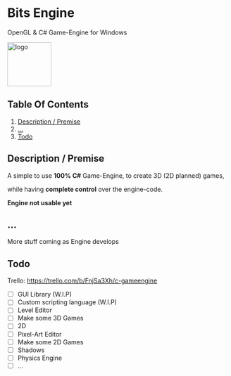 # Bits Engine
OpenGL &amp; C# Game-Engine for Windows

<img src="https://github.com/phil-stein/Bits_Engine/blob/main/Bits_Engine/Bits_Engine-Logo_v08_512px.png" alt="logo" width="100">

## Table Of Contents
1. [Description / Premise](https://github.com/phil-stein/Bits_Engine#description--premise)
2. [...](https://github.com/phil-stein/Bits_Engine#)
3. [Todo](https://github.com/phil-stein/Bits_Engine#todo)

## Description / Premise
A simple to use **100% C#** Game-Engine, to create 3D (2D planned) games, 

while having **complete control** over the engine-code.

**Engine not usable yet**

## ...
More stuff coming as Engine develops

## Todo
Trello: https://trello.com/b/FnjSa3Xh/c-gameengine
 - [ ] GUI Library (W.I.P)
 - [ ] Custom scripting language (W.I.P)
 - [ ] Level Editor
 - [ ] Make some 3D Games 
 - [ ] 2D
 - [ ] Pixel-Art Editor
 - [ ] Make some 2D Games
 - [ ] Shadows
 - [ ] Physics Engine
 - [ ] ...
